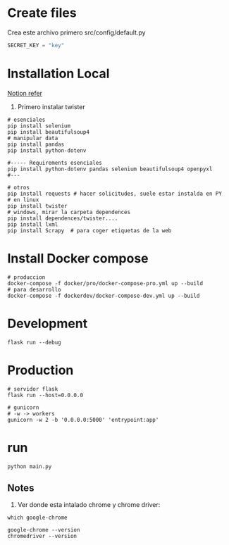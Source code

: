 # Create files
Crea este archivo primero
src/config/default.py
```python
SECRET_KEY = "key"
```

# Installation Local

[Notion refer](https://www.notion.so/erickcruz/WebScraping-97caab9b379846a58ad86389fa218ea7)

1. Primero instalar twister

```shell
# esenciales
pip install selenium
pip install beautifulsoup4
# manipular data
pip install pandas
pip install python-dotenv

#----- Requirements esenciales
pip install python-dotenv pandas selenium beautifulsoup4 openpyxl
#---

# otros
pip install requests # hacer solicitudes, suele estar instalda en PY
# en linux
pip install twister
# windows, mirar la carpeta dependences
pip install dependences/twister....
pip install lxml
pip install Scrapy  # para coger etiquetas de la web 

```

# Install Docker compose
```shelll
# produccion
docker-compose -f docker/pro/docker-compose-pro.yml up --build
# para desarrollo
docker-compose -f dockerdev/docker-compose-dev.yml up --build

```
# Development
```shelll
flask run --debug
```

# Production
```shelll
# servidor flask
flask run --host=0.0.0.0

# gunicorn
# -w -> workers
gunicorn -w 2 -b '0.0.0.0:5000' 'entrypoint:app'
```


# run
```shell
python main.py
```

## Notes
1.  Ver donde esta intalado chrome y chrome driver:
```shell
which google-chrome

google-chrome --version
chromedriver --version
```